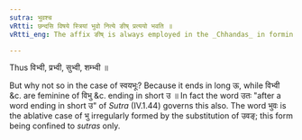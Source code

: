 ```yaml
---
sutra: भुवश्च
vRtti: छन्दसि विषये स्त्रियां भुवो नित्ये ङीष् प्रत्ययो भवति ॥
vRtti_eng: The affix ङीष् is always employed in the _Chhandas_ in forming the feminine, after the word भु ॥

---
```

Thus विभ्वी, प्रभ्वी, सुभ्वी, शम्भ्वी ॥

But why not so in the case of स्वयभूः? Because it ends in long ऊ, while विभ्वी &c. are feminine of विभु &c. ending in short उ ॥ In fact the word उतः "after a word ending in short उ" of _Sutra_ (IV.1.44) governs this also. The word भुवः is the ablative case of भु irregularly formed by the substitution of उवङ्; this form being confined to _sutras_ only.